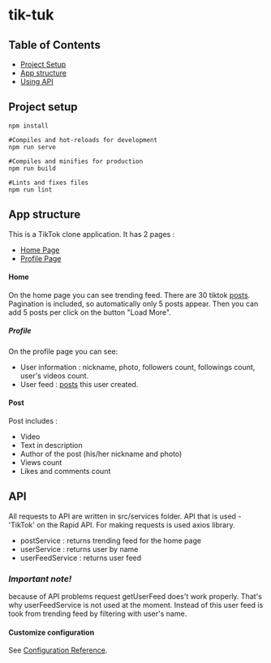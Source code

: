 # tik-tuk


## Table of Contents
* [Project Setup](#project-setup)
* [App structure](#app-structure)
* [Using API](#api)

## Project setup
```
npm install

#Compiles and hot-reloads for development
npm run serve

#Compiles and minifies for production
npm run build

#Lints and fixes files
npm run lint
```

## App structure
This is a TikTok clone application. It has 2 pages : 
* [Home Page](#home)
* [Profile Page](#profile)

#### Home
On the home page you can see trending feed. There are 30 tiktok [posts](#post).
Pagination is included, so automatically only 5 posts appear. 
Then you can add 5 posts per click on the button "Load More".

##### Profile
On the profile page you can see:
* User information : nickname, photo, followers count, followings count, user's videos count.
* User feed : [posts](#post) this user created.


#### Post
Post includes :
 - Video
 - Text in description
 - Author of the post (his/her nickname and photo)
 - Views count
 - Likes and comments count


## API
All requests to API are written in src/services folder.
API that is used - 'TikTok' on the Rapid API.
For making requests is used axios library.
* postService : returns trending feed for the home page
* userService : returns user by name
* userFeedService : returns user feed
### ***Important note!*** 
because of API problems request getUserFeed does't work properly. That's why userFeedService is not used at the moment. 
Instead of this user feed is took from trending feed by filtering with user's name.


#### Customize configuration
See [Configuration Reference](https://cli.vuejs.org/config/).
